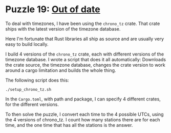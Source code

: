 # Puzzle 19: [Out of date](https://i18n-puzzles.com/puzzle/19/)

To deal with timezones, I have been using the `chrono_tz` crate. That crate ships with the latest version of the timezone database.

Here I'm fortunate that Rust libraries all ship as source and are usually very easy to build locally.

I build 4 versions of the `chrono_tz` crate, each with different versions of the timezone database. I wrote a script that does it all automatically: Downloads the crate source, the timezone database, changes the crate version to work around a cargo limitation and builds the whole thing.

The following script does this:

    ./setup_chrono_tz.sh

In the `Cargo.toml`, with path and package, I can specify 4 different crates, for the different versions.

To then solve the puzzle, I convert each time to the 4 possible UTCs, using the 4 versions of chrono_tz. I count how many stations there are for each time, and the one time that has all the stations is the answer.
